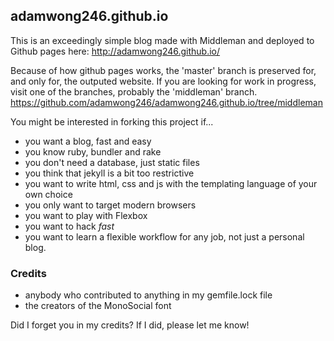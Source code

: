 ## adamwong246.github.io

This is an exceedingly simple blog made with Middleman and deployed to Github pages here: http://adamwong246.github.io/

Because of how github pages works, the 'master' branch is preserved for, and only for, the outputed website. If you are looking for work in progress, visit one of the branches, probably the 'middleman' branch. https://github.com/adamwong246/adamwong246.github.io/tree/middleman

You might be interested in forking this project if...
* you want a blog, fast and easy
* you know ruby, bundler and rake
* you don't need a database, just static files
* you think that jekyll is a bit too restrictive
* you want to write html, css and js with the templating language of your own choice
* you only want to target modern browsers
* you want to play with Flexbox
* you want to hack *fast*
* you want to learn a flexible workflow for any job, not just a personal blog.

### Credits

* anybody who contributed to anything in my gemfile.lock file
* the creators of the MonoSocial font

Did I forget you in my credits? If I did, please let me know!